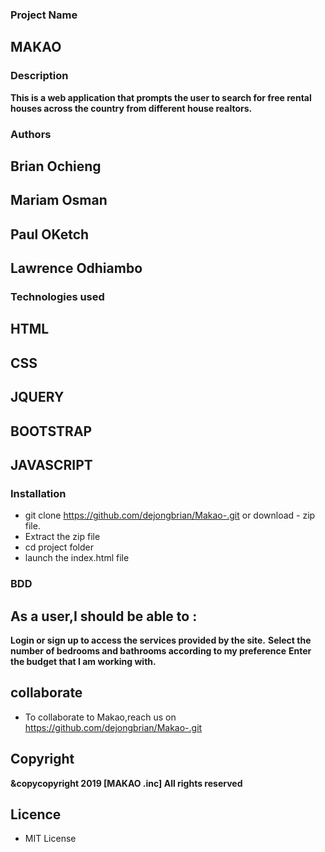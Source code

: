 ### Project Name

## MAKAO

### Description

**This is a web application that prompts the user to search for free rental houses across the country from different house realtors.**

### Authors

## Brian Ochieng

## Mariam Osman

## Paul OKetch

## Lawrence Odhiambo

### Technologies used

## HTML

## CSS

## JQUERY

## BOOTSTRAP

## JAVASCRIPT

### Installation

- git clone https://github.com/dejongbrian/Makao-.git or download - zip file.
- Extract the zip file
- cd project folder
- launch the index.html file

### BDD

## As a user,I should be able to :

**Login or sign up to access the services provided by the site.**
**Select the number of bedrooms and bathrooms according to my preference**
**Enter the budget that I am working with.**

## collaborate

- To collaborate to Makao,reach us on https://github.com/dejongbrian/Makao-.git

## Copyright

**&copycopyright 2019 [MAKAO .inc] All rights reserved**

## Licence

- MIT License
